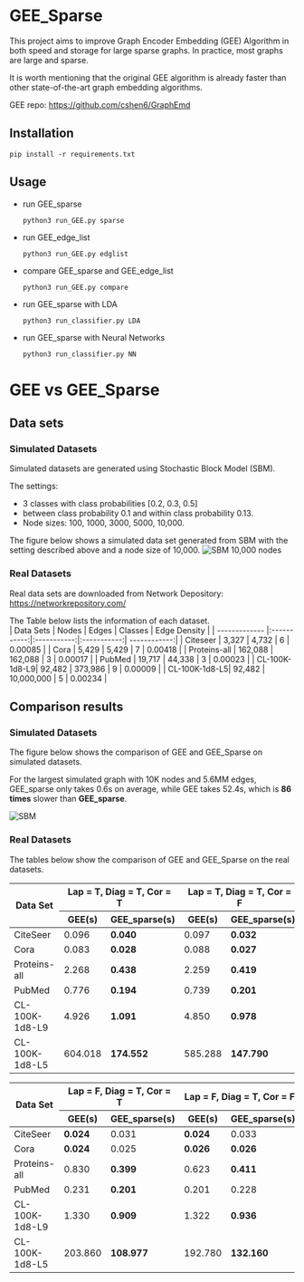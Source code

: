# GEE_Sparse
This project aims to improve Graph Encoder Embedding (GEE) Algorithm in both speed and storage for large sparse graphs. In practice, most graphs are large and sparse. 

It is worth mentioning that the original GEE algorithm is already faster than other state-of-the-art graph embedding algorithms. 

GEE repo:
https://github.com/cshen6/GraphEmd

## Installation
```pip install -r requirements.txt```

## Usage
* run GEE_sparse 

  ```python3 run_GEE.py sparse```

* run GEE_edge_list 

  ```python3 run_GEE.py edglist```

* compare GEE_sparse and GEE_edge_list 

  ```python3 run_GEE.py compare```

* run GEE_sparse with LDA 

  ```python3 run_classifier.py LDA```

* run GEE_sparse with Neural Networks

  ```python3 run_classifier.py NN```

# GEE vs GEE_Sparse
## Data sets
### Simulated Datasets
Simulated datasets are generated using Stochastic Block Model (SBM).

The settings:
* 3 classes with class probabilities [0.2, 0.3, 0.5] 
* between class probability 0.1 and within class probability 0.13. 
* Node sizes: 100, 1000, 3000, 5000, 10,000. 

The figure below shows a simulated data set generated from SBM with the setting described above and a node size of 10,000. 
![SBM 10,000 nodes](https://github.com/xihan-qin/GEE_Sparse/blob/main/test_results/SBM_10%2C000.png)

### Real Datasets
Real data sets are downloaded from Network Depository: https://networkrepository.com/

The Table below lists the information of each dataset.  
| Data Sets     | Nodes       | Edges       | Classes     | Edge Density |
| ------------- |:-----------:|:-----------:|:-----------:| ------------:|
| Citeseer      | 3,327       | 4,732       | 6           | 0.00085      |
| Cora          | 5,429       | 5,429       | 7           | 0.00418      |
| Proteins-all  | 162,088     | 162,088     | 3           | 0.00017      |
| PubMed        | 19,717      | 44,338      | 3           | 0.00023      |
| CL-100K-1d8-L9| 92,482      | 373,986     | 9           | 0.00009      |
| CL-100K-1d8-L5| 92,482      | 10,000,000  | 5           | 0.00234      |

## Comparison results
### Simulated Datasets
The figure below shows the comparison of GEE and GEE_Sparse on simulated datasets.

For the largest simulated graph with 10K nodes and 5.6MM edges, GEE_sparse only takes 0.6s on average, while GEE takes 52.4s, which is **86 times** slower than **GEE_sparse**. 

![SBM](https://github.com/xihan-qin/GEE_Sparse/blob/main/test_results/GEE_vs_GEE_sparse.png)
### Real Datasets
The tables below show the comparison of GEE and GEE_Sparse on the real datasets. 
<table>
<thead>
  <tr>
    <th rowspan="2">Data Set</th>
    <th colspan="2">Lap = T, Diag = T, Cor = T</th>
    <th colspan="2">Lap = T, Diag = T, Cor = F</th>
    <th colspan="2">Lap = T, Diag = F, Cor = T</th>
    <th colspan="2">Lap = T, Diag = F, Cor = F</th>
  </tr>
  <tr>
    <th>GEE(s)</th>
    <th>GEE_sparse(s)</th>
    <th>GEE(s)</th>
    <th>GEE_sparse(s)</th>
    <th>GEE(s)</th>
    <th>GEE_sparse(s)</th>
    <th>GEE(s)</th>
    <th>GEE_sparse(s)</th>
  </tr>
</thead>
<tbody>
  <tr>
    <td>CiteSeer</td>
    <td>0.096</td>
    <td><strong>0.040</strong></td>
    <td>0.097</td>
    <td><strong>0.032</strong></td>    
    <td>0.053</td>
    <td><strong>0.032</strong></td>    
    <td>0.051</td>
    <td><strong>0.030</strong></td>        
  </tr>
  <tr>
    <td>Cora</td>
    <td>0.083</td>
    <td><strong>0.028</strong></td>    
    <td>0.088</td>
    <td><strong>0.027</strong></td>        
    <td>0.068</td>
    <td><strong>0.033</strong></td>            
    <td>0.068</td>
    <td><strong>0.026</strong></td>              
  </tr>
  <tr>
    <td>Proteins-all</td>
    <td>2.268</td>
    <td><strong>0.438</strong></td>      
    <td>2.259</td>
    <td><strong>0.419</strong></td>          
    <td>1.866</td>
    <td><strong>0.391</strong></td>          
    <td>1.846</td>
    <td><strong>0.478</strong></td>      
  </tr>
  <tr>
    <td>PubMed</td>
    <td>0.776</td>
    <td><strong>0.194</strong></td>       
    <td>0.739</td>
    <td><strong>0.201</strong></td>       
    <td>0.673</td>
    <td><strong>0.208</strong></td>       
    <td>0.560</td>
    <td><strong>0.199</strong></td>   
  </tr>
  <tr>
    <td>CL-100K-1d8-L9</td>
    <td>4.926</td>
    <td><strong>1.091</strong></td>   
    <td>4.850</td>
    <td><strong>0.978</strong></td>   
    <td>4.166</td>
    <td><strong>0.992</strong></td>   
    <td>3.823</td>
    <td><strong>1.095</strong></td>   
  </tr>
  <tr>
    <td>CL-100K-1d8-L5</td>
    <td>604.018</td>
    <td><strong>174.552</strong></td>   
    <td>585.288</td>
    <td><strong>147.790</strong></td>   
    <td>633.746</td>
    <td><strong>118.705</strong></td>   
    <td>571.360</td>
    <td><strong>123.691</strong></td>   
  </tr>
</tbody>
</table>



<table>
<thead>
  <tr>
    <th rowspan="2">Data Set</th>
    <th colspan="2">Lap = F, Diag = T, Cor = T</th>
    <th colspan="2">Lap = F, Diag = T, Cor = F</th>
    <th colspan="2">Lap = F, Diag = F, Cor = T</th>
    <th colspan="2">Lap = F, Diag = F, Cor = F</th>
  </tr>
  <tr>
    <th>GEE(s)</th>
    <th>GEE_sparse(s)</th>
    <th>GEE(s)</th>
    <th>GEE_sparse(s)</th>
    <th>GEE(s)</th>
    <th>GEE_sparse(s)</th>
    <th>GEE(s)</th>
    <th>GEE_sparse(s)</th>
  </tr>
</thead>
<tbody>
  <tr>
    <td>CiteSeer</td>
    <td><strong>0.024</strong></td>
    <td>0.031</td>
    <td><strong>0.024</strong></td>
    <td>0.033</td>
    <td><strong>0.016</strong></td>    
    <td>0.034</td>
    <td><strong>0.014</strong></td>
    <td>0.031</td>
  </tr> 
  <tr>
    <td>Cora</td>
    <td><strong>0.024</strong></td>
    <td>0.025</td>
    <td><strong>0.026</strong></td>    
    <td><strong>0.026</strong></td>   
    <td><strong>0.023</strong></td>   
    <td>0.024</td>
    <td><strong>0.019</strong></td>      
    <td>0.025</td>
  </tr>
  <tr>
    <td>Proteins-all</td>
    <td>0.830</td>
    <td><strong>0.399</strong></td>      
    <td>0.623</td>
    <td><strong>0.411</strong></td>      
    <td>1.143</td>
    <td><strong>0.432</strong></td>      
    <td>0.518</td>
    <td><strong>0.462</strong></td>      
  </tr>
  <tr>
    <td>PubMed</td>
    <td>0.231</td>
    <td><strong>0.201</strong></td>        
    <td>0.201</td>
    <td>0.228</td>
    <td><strong>0.185</strong></td>    
    <td><strong>0.170</strong></td>    
    <td>0.188</td>
    <td><strong>0.177</strong></td>    
    <td>0.183</td>
  </tr>
  <tr>
    <td>CL-100K-1d8-L9</td>
    <td>1.330</td>
    <td><strong>0.909</strong></td>        
    <td>1.322</td>
    <td><strong>0.936</strong></td>    
    <td>1.114</td>
    <td><strong>0.924</strong></td>    
    <td><strong>1.058</strong></td>    
    <td>1.360</td>
  </tr>
  <tr>
    <td>CL-100K-1d8-L5</td>
    <td>203.860</td>
    <td><strong>108.977</strong></td>       
    <td>192.780</td>
    <td><strong>132.160</strong></td>       
    <td>171.838</td>
    <td><strong>125.935</strong></td>       
    <td>171.714</td>
    <td><strong>106.264</strong></td>   
  </tr>
</tbody>
</table>


